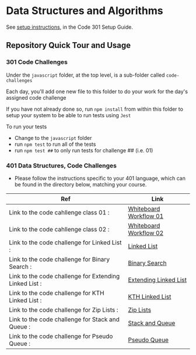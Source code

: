 # Data Structures and Algorithms

See [setup instructions](https://codefellows.github.io/setup-guide/code-301/3-code-challenges), in the Code 301 Setup Guide.

## Repository Quick Tour and Usage

### 301 Code Challenges

Under the `javascript` folder, at the top level, is a sub-folder called `code-challenges`

Each day, you'll add one new file to this folder to do your work for the day's assigned code challenge

If you have not already done so, run `npm install` from within this folder to setup your system to be able to run tests using `Jest`

To run your tests

- Change to the `javascript` folder
- run `npm test` to run all of the tests
- run `npm test ##` to only run tests for challenge ## (i.e. 01)

### 401 Data Structures, Code Challenges

- Please follow the instructions specific to your 401 language, which can be found in the directory below, matching your course.

| Ref                                                    | Link                                                                                           |
| ------------------------------------------------------ | ---------------------------------------------------------------------------------------------- |
| Link to the code cahllenge class 01 :                  | [Whiteboard Workflow 01](./javascript/code_challenge_class01.md)                               |
| Link to the code cahllenge class 02 :                  | [Whiteboard Workflow 02](./javascript/code-challenge02/code-challenge-class02.md)              |
| Link to the code challenge for Linked List :           | [Linked List](./javascript/code-challenge-linked-list/code-challenge-linked-list.md)           |
| Link to the code challenge for Binary Search :         | [Binary Search](./javascript/code-challenge03/code-challenge03.md)                             |
| Link to the code challenge for Extending Linked List : | [Extending Linked List](./javascript/code-challenge-linked-list/code-challenge-linked-list.md) |
| Link to the code challenge for KTH Linked List :       | [KTH Linked List](./javascript/code-challenge-linked-list/code-challenge-linked-list.md)       |
| Link to the code challenge for Zip Lists :             | [Zip Lists](./javascript/code-challenge-linked-list/code-challenge-linked-list.md)             |
| Link to the code challenge for Stack and Queue :       | [Stack and Queue](./javascript/code-challenge-stack-and-queue/stack-and-queue.md)              |
| Link to the code challenge for Pseudo Queue :          | [Pseudo Queue](./javascript/code-challenge-stack-queue-pseudo/stack-queue-pseudo.md)           |
